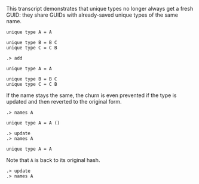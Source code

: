 This transcript demonstrates that unique types no longer always get a fresh GUID: they share GUIDs with already-saved
unique types of the same name.

```unison
unique type A = A

unique type B = B C
unique type C = C B
```

```ucm
.> add
```

```unison
unique type A = A

unique type B = B C
unique type C = C B
```

If the name stays the same, the churn is even prevented if the type is updated and then reverted to the original form.

```ucm
.> names A
```

```unison
unique type A = A ()
```

```ucm
.> update
.> names A
```

```unison
unique type A = A
```

Note that `A` is back to its original hash.

```ucm
.> update
.> names A
```
